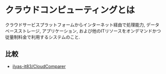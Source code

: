 # クラウドコンピューティングとは
クラウドサービスプラットフォームからインターネット経由で処理能力, データベースストレージ, アプリケーション, および他のITリソースをオンデマンドかつ従量制料金で利用するシステムのこと.

## 比較
- [ilyas-it83/CloudComparer](https://github.com/ilyas-it83/CloudComparer/)
